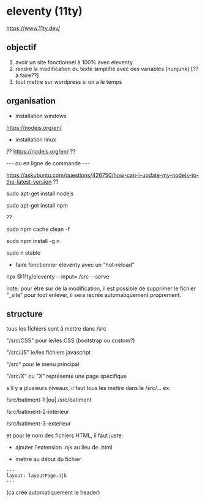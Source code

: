 # eleventy (11ty)

https://www.11ty.dev/

## objectif

1. avoir un site fonctionnel à 100% avec eleventy
2. rendre la modification du texte simplifié avec des variables (nunjunk) [??à faire??]
3. tout mettre sur wordpress si on a le temps

## organisation

- installation windows

https://nodejs.org/en/

- installation linux

??
https://nodejs.org/en/
??

--- ou en ligne de commande ---

https://askubuntu.com/questions/426750/how-can-i-update-my-nodejs-to-the-latest-version
??

sudo apt-get install nodejs

sudo apt-get install npm

??

sudo npm cache clean -f

sudo npm install -g n

sudo n stable

- faire fonctionner eleventy avec un "hot-reload"

npx @11ty/eleventy --input=./src --serve

note: pour être sur de la modification, il est possible de supprimer le fichier "_site" pour tout enlever, il sera recrée automatiquement proprement.

## structure

tous les fichiers sont à mettre dans /src

"/src/CSS" pour le/les CSS  (bootstrap ou custom?)

"/src/JS" le/les fichiers javascript

"/src" pour le menu principal 

"/src/X" ou "X" représente une page spécifique

s'il y a plusieurs niveaux, il faut tous les mettre dans le /src/...     ex:



/src/batiment-1     |ou|    /src/batiment

/src/batiment-2-intérieur

/src/batiment-3-extérieur


et pour le nom des fichiers HTML, il faut juste:

- ajouter l'extension .njk au lieu de .html

- mettre au début du fichier
```
---
layout: layoutPage.njk
---
```
(ca crée automatiquement le header)
